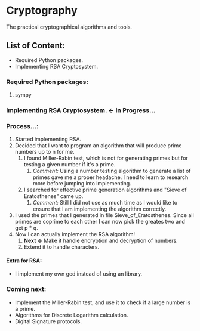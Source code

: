 # Cryptography
The practical cryptographical algorithms and tools.

## List of Content:
* Required Python packages.
* Implementing RSA Cryptosystem.

### Required Python packages:
1. sympy



### Implementing RSA Cryptosystem.  &larr; In Progress... 
### Process...:
1. Started implementing RSA.
2. Decided that I want to program an algorithm that will produce prime numbers up to n for me.
   1. I found Miller-Rabin test, which is not for generating primes but for testing a given number if it's a prime. 
      1. *Comment:* Using a number testing algorithm to generate a list of primes gave me a proper headache. I need to learn to research more before jumping into implementing.
   2. I searched for effective prime generation algorithms and "Sieve of Eratosthenes" came up. 
      1. *Comment:* Still I did not use as much time as I would like to ensure that I am implementing the algorithm correctly. 
3. I used the primes that I generated in file Sieve_of_Eratosthenes. Since all primes are coprime to each other I can now pick the greates two and get p * q.
4. Now I can actually implement the RSA algorithm!
   1. **Next &rarr;** Make it handle encryption and decryption of numbers.
   2. Extend it to handle characters.

#### Extra for RSA:
* I implement my own gcd instead of using an library. 

### Coming next:
* Implement the Miller-Rabin test, and use it to check if a large number is a prime.
* Algorithms for Discrete Logarithm calculation. 
* Digital Signature protocols.


